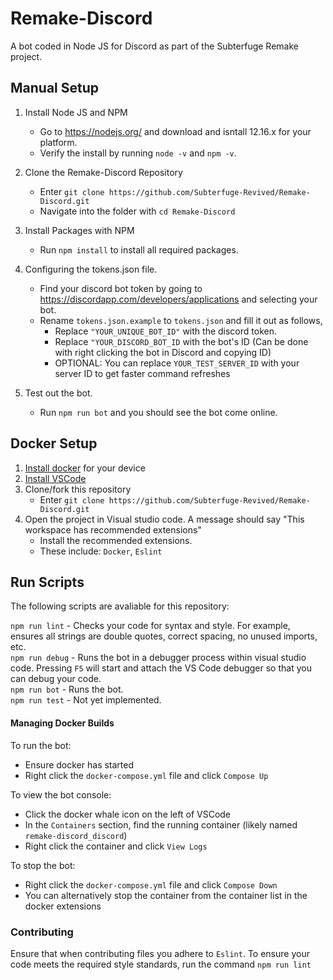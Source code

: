 # Remake-Discord
A bot coded in Node JS for Discord as part of the Subterfuge Remake project.  

## Manual Setup
1. Install Node JS and NPM
   - Go to https://nodejs.org/ and download and isntall 12.16.x for your platform.  
   - Verify the install by running `node -v` and `npm -v`.  
2. Clone the Remake-Discord Repository
   - Enter `git clone https://github.com/Subterfuge-Revived/Remake-Discord.git`
   - Navigate into the folder with `cd Remake-Discord`
3. Install Packages with NPM
   - Run `npm install` to install all required packages.  
4. Configuring the tokens.json file.  
   - Find your discord bot token by going to https://discordapp.com/developers/applications and selecting your bot.  
   - Rename `tokens.json.example` to `tokens.json` and fill it out as follows, 
	 	- Replace `"YOUR_UNIQUE_BOT_ID"` with the discord token.
   		- Replace `"YOUR_DISCORD_BOT_ID` with the bot's ID (Can be done with right clicking the bot in Discord and copying ID)
		- OPTIONAL: You can replace `YOUR_TEST_SERVER_ID` with your server ID to get faster command refreshes

5. Test out the bot.
    - Run `npm run bot` and you should see the bot come online.

## Docker Setup
1. [Install docker](https://docs.docker.com/get-docker/) for your device
2. [Install VSCode](https://code.visualstudio.com/)
3. Clone/fork this repository
   - Enter `git clone https://github.com/Subterfuge-Revived/Remake-Discord.git`
4. Open the project in Visual studio code. A message should say "This workspace has recommended extensions"
   - Install the recommended extensions.
   - These include: `Docker`, `Eslint`

## Run Scripts

The following scripts are avaliable for this repository:

`npm run lint` - Checks your code for syntax and style. For example, ensures all strings are double quotes, correct spacing, no unused imports, etc.<br/>
`npm run debug` - Runs the bot in a debugger process within visual studio code. Pressing `F5` will start and attach the VS Code debugger so that you can debug your code.<br/>
`npm run bot` - Runs the bot.<br/>
`npm run test` - Not yet implemented.<br/>

#### Managing Docker Builds

To run the bot:
- Ensure docker has started
- Right click the `docker-compose.yml` file and click `Compose Up`

To view the bot console:
- Click the docker whale icon on the left of VSCode
- In the `Containers` section, find the running container (likely named `remake-discord_discord`)
- Right click the container and click `View Logs`

To stop the bot:
- Right click the `docker-compose.yml` file and click `Compose Down`
- You can alternatively stop the container from the container list in the docker extensions

### Contributing

Ensure that when contributing files you adhere to `Eslint`.
To ensure your code meets the required style standards, run the command `npm run lint`
